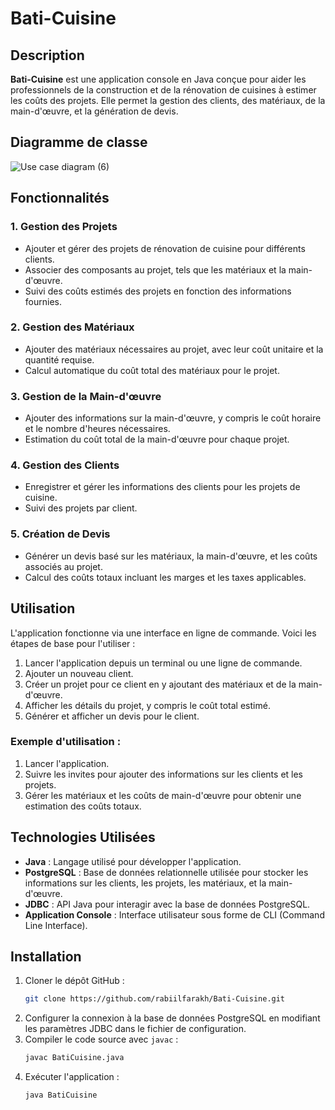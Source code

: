 # Bati-Cuisine

## Description
**Bati-Cuisine** est une application console en Java conçue pour aider les professionnels de la construction et de la rénovation de cuisines à estimer les coûts des projets. Elle permet la gestion des clients, des matériaux, de la main-d'œuvre, et la génération de devis.


## Diagramme de classe
![Use case diagram (6)](https://github.com/user-attachments/assets/dfb0a39b-7401-442e-80fc-618fda83f33b)


## Fonctionnalités

### 1. Gestion des Projets
- Ajouter et gérer des projets de rénovation de cuisine pour différents clients.
- Associer des composants au projet, tels que les matériaux et la main-d'œuvre.
- Suivi des coûts estimés des projets en fonction des informations fournies.

### 2. Gestion des Matériaux
- Ajouter des matériaux nécessaires au projet, avec leur coût unitaire et la quantité requise.
- Calcul automatique du coût total des matériaux pour le projet.

### 3. Gestion de la Main-d'œuvre
- Ajouter des informations sur la main-d'œuvre, y compris le coût horaire et le nombre d'heures nécessaires.
- Estimation du coût total de la main-d'œuvre pour chaque projet.

### 4. Gestion des Clients
- Enregistrer et gérer les informations des clients pour les projets de cuisine.
- Suivi des projets par client.

### 5. Création de Devis
- Générer un devis basé sur les matériaux, la main-d'œuvre, et les coûts associés au projet.
- Calcul des coûts totaux incluant les marges et les taxes applicables.

## Utilisation
L'application fonctionne via une interface en ligne de commande. Voici les étapes de base pour l'utiliser :

1. Lancer l'application depuis un terminal ou une ligne de commande.
2. Ajouter un nouveau client.
3. Créer un projet pour ce client en y ajoutant des matériaux et de la main-d'œuvre.
4. Afficher les détails du projet, y compris le coût total estimé.
5. Générer et afficher un devis pour le client.

### Exemple d'utilisation :
1. Lancer l'application.
2. Suivre les invites pour ajouter des informations sur les clients et les projets.
3. Gérer les matériaux et les coûts de main-d'œuvre pour obtenir une estimation des coûts totaux.

## Technologies Utilisées
- **Java** : Langage utilisé pour développer l'application.
- **PostgreSQL** : Base de données relationnelle utilisée pour stocker les informations sur les clients, les projets, les matériaux, et la main-d'œuvre.
- **JDBC** : API Java pour interagir avec la base de données PostgreSQL.
- **Application Console** : Interface utilisateur sous forme de CLI (Command Line Interface).

## Installation
1. Cloner le dépôt GitHub :
    ```bash
    git clone https://github.com/rabiilfarakh/Bati-Cuisine.git
    ```
2. Configurer la connexion à la base de données PostgreSQL en modifiant les paramètres JDBC dans le fichier de configuration.
3. Compiler le code source avec `javac` :
    ```bash
    javac BatiCuisine.java
    ```
4. Exécuter l'application :
    ```bash
    java BatiCuisine
    ```
